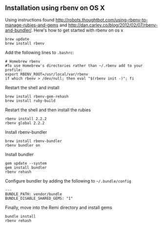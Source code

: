 ## Installation using rbenv on OS X

Using instructions found http://robots.thoughtbot.com/using-rbenv-to-manage-rubies-and-gems
and http://dan.carley.co/blog/2012/02/07/rbenv-and-bundler/.  Here's how
to get started with rbenv on os x

    brew update
    brew install rbenv

Add the following lines to `.bashrc`:

    # Homebrew rbenv
    #To use Homebrew's directories rather than ~/.rbenv add to your profile:
    export RBENV_ROOT=/usr/local/var/rbenv
    if which rbenv > /dev/null; then eval "$(rbenv init -)"; fi

Restart the shell and install

    brew install rbenv-gem-rehash
    brew install ruby-build

Restart the shell and then install the rubies

    rbenv install 2.2.2
    rbenv global 2.2.2

Install rbenv-bundler

    brew install rbenv-bundler
    rbenv bundler on

Install bundler

    gem update --system
    gem install bundler
    rbenv rehash

Configure bundler by adding the following to `~/.bundle/config`

    ---
    BUNDLE_PATH: vendor/bundle
    BUNDLE_DISABLE_SHARED_GEMS: "1"

Finally, move into the Remi directory and install gems

    bundle install
    rbenv rehash
